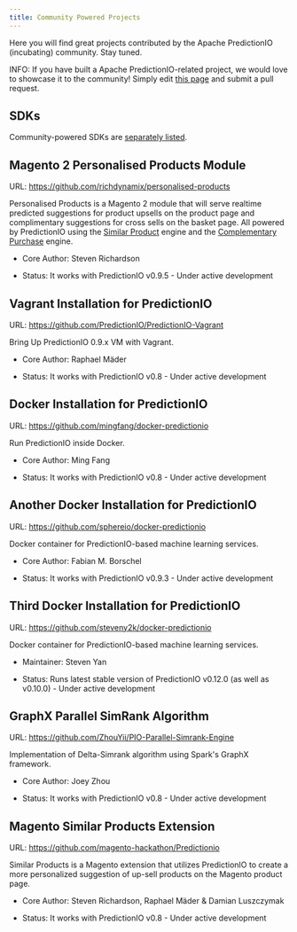 ```yaml
---
title: Community Powered Projects
---
```


<!--
Licensed to the Apache Software Foundation (ASF) under one or more
contributor license agreements.  See the NOTICE file distributed with
this work for additional information regarding copyright ownership.
The ASF licenses this file to You under the Apache License, Version 2.0
(the "License"); you may not use this file except in compliance with
the License.  You may obtain a copy of the License at

    http://www.apache.org/licenses/LICENSE-2.0

Unless required by applicable law or agreed to in writing, software
distributed under the License is distributed on an "AS IS" BASIS,
WITHOUT WARRANTIES OR CONDITIONS OF ANY KIND, either express or implied.
See the License for the specific language governing permissions and
limitations under the License.
-->

Here you will find great projects contributed by the Apache PredictionIO
(incubating) community. Stay tuned.

INFO: If you have built a Apache PredictionIO-related project, we
would love to showcase it to the community! Simply edit [this
page](https://github.com/apache/incubator-predictionio/blob/livedoc/docs/manual/source/community/projects.html.md)
and submit a pull request.

## SDKs

Community-powered SDKs are [separately listed](/sdk/).

## Magento 2 Personalised Products Module

URL: https://github.com/richdynamix/personalised-products

Personalised Products is a Magento 2 module that will serve realtime predicted suggestions for product upsells on the product page and complimentary suggestions for cross sells on the basket page. All powered by PredictionIO using the [Similar Product](/gallery/template-gallery/#recommender-systems "Similar Product") engine and the [Complementary Purchase](/gallery/template-gallery/#unsupervised-learning "Complementary Purchase") engine.

- Core Author: Steven Richardson

- Status: It works with PredictionIO v0.9.5 - Under active development

## Vagrant Installation for PredictionIO

URL: https://github.com/PredictionIO/PredictionIO-Vagrant

Bring Up PredictionIO 0.9.x VM with Vagrant.

- Core Author: Raphael Mäder

- Status: It works with PredictionIO v0.8 - Under active development


## Docker Installation for PredictionIO

URL: https://github.com/mingfang/docker-predictionio

Run PredictionIO inside Docker.

- Core Author: Ming Fang

- Status: It works with PredictionIO v0.8 - Under active development


## Another Docker Installation for PredictionIO

URL: https://github.com/sphereio/docker-predictionio

Docker container for PredictionIO-based machine learning services.

- Core Author: Fabian M. Borschel

- Status: It works with PredictionIO v0.9.3 - Under active development


## Third Docker Installation for PredictionIO

URL: https://github.com/steveny2k/docker-predictionio

Docker container for PredictionIO-based machine learning services.

- Maintainer: Steven Yan

- Status: Runs latest stable version of PredictionIO v0.12.0 (as well as v0.10.0) - Under active development


## GraphX Parallel SimRank Algorithm

URL: https://github.com/ZhouYii/PIO-Parallel-Simrank-Engine

Implementation of Delta-Simrank algorithm using Spark's GraphX framework.

- Core Author: Joey Zhou

- Status: It works with PredictionIO v0.8 - Under active development


## Magento Similar Products Extension

URL: https://github.com/magento-hackathon/Predictionio

Similar Products is a Magento extension that utilizes PredictionIO to create a more personalized suggestion of up-sell products on the Magento product page.

- Core Author: Steven Richardson, Raphael Mäder & Damian Luszczymak

- Status: It works with PredictionIO v0.8 - Under active development
